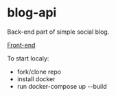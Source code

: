 # blog-api

Back-end part of simple social blog.

[Front-end](https://github.com/MaksymPrudnik/social-blog)

To start localy:
- fork/clone repo
- install docker
- run docker-compose up --build
